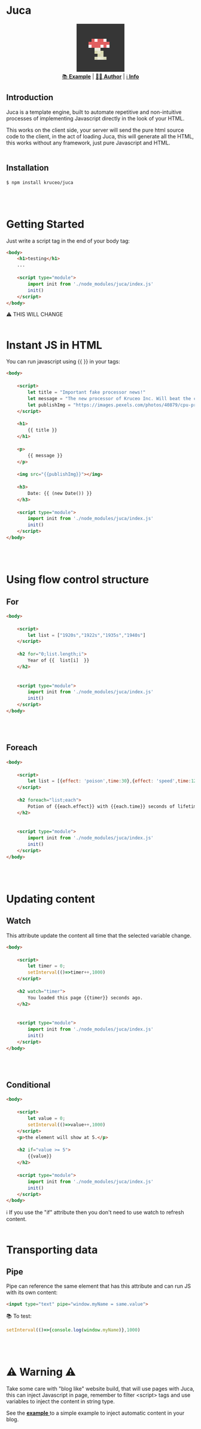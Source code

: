# **Juca**

<div align='center'>
<img src="./icon.png" width=128px>
    <br/>
<a href="https://juca.kruceo.com">📚 <strong>Example</strong></a> |
<a href="https://home.kruceo.com">🧒🏼 <strong>Author</strong></a> |
<a href="https://home.kruceo.com/info">ℹ️ <strong>Info</strong></a>
</div>


## Introduction

Juca is a template engine, built to automate repetitive and non-intuitive processes of implementing Javascript directly in the look of your HTML.

This works on the client side, your server will send the pure html source code to the client, in the act of loading Juca, this will generate all the HTML, this works without any framework, just pure Javascript and HTML.
<br>
<br>
## Installation

```console
$ npm install kruceo/juca
```

<br>
<br>

# Getting Started

Just write a script tag in the end of your body tag:

```html
<body>
    <h1>testing</h1>
    ...

    <script type="module">
        import init from './node_modules/juca/index.js'
        init()
    </script>
</body>
``` 
⚠️ THIS WILL CHANGE
<br>
<br> 

# Instant JS in HTML

You can run javascript using {{  }} in your tags:


```html
<body>

    <script>
        let title = "Important fake processor news!"
        let message = "The new processor of Kruceo Inc. Will beat the clock of 6.4 GHZ in all cores."
        let publishImg = "https://images.pexels.com/photos/40879/cpu-processor-macro-pen-40879.jpeg"
    </script>

    <h1>
        {{ title }}
    </h1>

    <p>
        {{ message }}
    </p>

    <img src="{{publishImg}}"></img>
    
    <h3>
        Date: {{ (new Date()) }}
    </h3>

    <script type="module">
        import init from './node_modules/juca/index.js'
        init()
    </script>
</body>
``` 
<br>
<br> 

# Using flow control structure

## For
```html
<body>

    <script>
        let list = ["1920s","1922s","1935s","1940s"]
    </script>

    <h2 for="0;list.length;i">
        Year of {{  list[i]  }}
    </h2>


    <script type="module">
        import init from './node_modules/juca/index.js'
        init()
    </script>
</body>
``` 
<br>
<br> 

## Foreach
```html
<body>

    <script>
        let list = [{effect: 'poison',time:30},{effect: 'speed',time:120},{effect: 'regeneration',time:10}]
    </script>

    <h2 foreach="list;each">
        Potion of {{each.effect}} with {{each.time}} seconds of lifetime.
    </h2>


    <script type="module">
        import init from './node_modules/juca/index.js'
        init()
    </script>
</body>
``` 
<br>
<br> 

# Updating content

## Watch

This attribute update the content all time that the selected variable change.

```html
<body>

    <script>
        let timer = 0;
        setInterval(()=>timer++,1000)
    </script>

    <h2 watch="timer">
        You loaded this page {{timer}} seconds ago.
    </h2>


    <script type="module">
        import init from './node_modules/juca/index.js'
        init()
    </script>
</body>
``` 
<br><br>

## Conditional

```html
<body>

    <script>
        let value = 0;
        setInterval(()=>value++,1000)
    </script>
    <p>the element will show at 5.</p>

    <h2 if="value >= 5">
        {{value}}
    </h2>

    <script type="module">
        import init from './node_modules/juca/index.js'
        init()
    </script>
</body>
``` 
ℹ️ If you use the "if" attribute then you don't need to use watch to refresh content.
<br><br>

# Transporting data

## Pipe

Pipe can reference the same element that has this attribute and can run JS with its own content:

```html
<input type="text" pipe="window.myName = same.value">
```

📚 To test:

```js
setInterval(()=>{console.log(window.myName)},1000)
```
<br><br>
# ⚠️ Warning ⚠️

Take some care with "blog like" website build, that will use pages with Juca, this can inject Javascript in page, remember to filter &lt;script> tags and use variables to inject the content in string type.

See the <a href="https://juca.kruceo.com">  <strong>example</strong>  </a> to a simple example to inject automatic content in your blog. 



